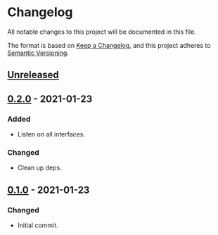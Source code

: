 # Changelog
All notable changes to this project will be documented in this file.

The format is based on [Keep a Changelog](https://keepachangelog.com/en/1.0.0/),
and this project adheres to [Semantic Versioning](https://semver.org/spec/v2.0.0.html).

## [Unreleased]

## [0.2.0] - 2021-01-23
### Added
- Listen on all interfaces.

### Changed
- Clean up deps.

## [0.1.0] - 2021-01-23
### Changed
- Initial commit.

[Unreleased]: git@github.com:/davidwilemski/rustyblobjectstore/compare/0.2.0...HEAD
[0.2.0]: git@github.com:/davidwilemski/rustyblobjectstore/compare/0.1.0...0.2.0
[0.1.0]: git@github.com:/davidwilemski/rustyblobjectstore/releases/tag/0.1.0
